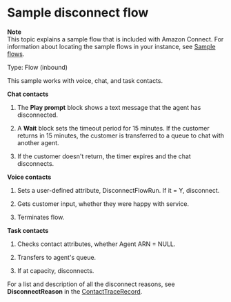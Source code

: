 # Sample disconnect flow<a name="sample-disconnect"></a>

**Note**  
This topic explains a sample flow that is included with Amazon Connect\. For information about locating the sample flows in your instance, see [Sample flows](contact-flow-samples.md)\. 

Type: Flow \(inbound\)

This sample works with voice, chat, and task contacts\.

**Chat contacts**

1. The **Play prompt** block shows a text message that the agent has disconnected\.

1. A **Wait** block sets the timeout period for 15 minutes\. If the customer returns in 15 minutes, the customer is transferred to a queue to chat with another agent\. 

1. If the customer doesn't return, the timer expires and the chat disconnects\. 

**Voice contacts**

1. Sets a user\-defined attribute, DisconnectFlowRun\. If it = Y, disconnect\.

1. Gets customer input, whether they were happy with service\.

1. Terminates flow\.

**Task contacts**

1. Checks contact attributes, whether Agent ARN = NULL\.

1. Transfers to agent's queue\.

1. If at capacity, disconnects\.

For a list and description of all the disconnect reasons, see **DisconnectReason** in the [ContactTraceRecord](ctr-data-model.md#ctr-ContactTraceRecord)\. 